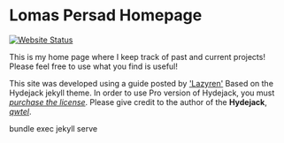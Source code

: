 # Lomas Persad Homepage

<a href="https://lomaspersad.github.io/"><img alt="Website Status" src="https://img.shields.io/website?down_message=offline&style=flat-square&up_color=brightgreen&up_message=online&url=https%3A%2F%2Flomaspersad.github.io%2F"/></a>



This is my home page where I keep track of past and current projects!
Please feel free to use what you find is useful!


This site was developed using a guide posted by ['Lazyren'](https://lazyren.github.io/about/)
Based on the Hydejack jekyll theme. In order to use Pro version of Hydejack, you must *[purchase the license](https://hydejack.com/download/)*.
Please give credit to the author of the **Hydejack**, *[qwtel](https://github.com/qwtel)*.


bundle exec jekyll serve
